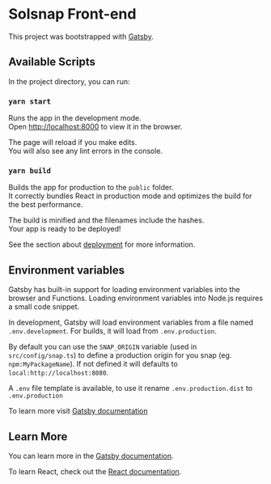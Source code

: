 # Solsnap Front-end

This project was bootstrapped with [Gatsby](https://www.gatsbyjs.com/).

## Available Scripts

In the project directory, you can run:

### `yarn start`

Runs the app in the development mode.\
Open [http://localhost:8000](http://localhost:8000) to view it in the browser.

The page will reload if you make edits.\
You will also see any lint errors in the console.

### `yarn build`

Builds the app for production to the `public` folder.\
It correctly bundles React in production mode and optimizes the build for the best performance.

The build is minified and the filenames include the hashes.\
Your app is ready to be deployed!

See the section about [deployment](https://www.gatsbyjs.com/docs/how-to/previews-deploys-hosting/) for more information.

## Environment variables

Gatsby has built-in support for loading environment variables into the browser and Functions. Loading environment variables into Node.js requires a small code snippet.

In development, Gatsby will load environment variables from a file named `.env.development`. For builds, it will load from `.env.production`.

By default you can use the `SNAP_ORIGIN` variable (used in `src/config/snap.ts`) to define a production origin for you snap (eg. `npm:MyPackageName`). If not defined it will defaults to `local:http://localhost:8080`.

A `.env` file template is available, to use it rename `.env.production.dist` to `.env.production`

To learn more visit [Gatsby documentation](https://www.gatsbyjs.com/docs/how-to/local-development/environment-variables/)

## Learn More

You can learn more in the [Gatsby documentation](https://www.gatsbyjs.com/docs/).

To learn React, check out the [React documentation](https://reactjs.org/).

